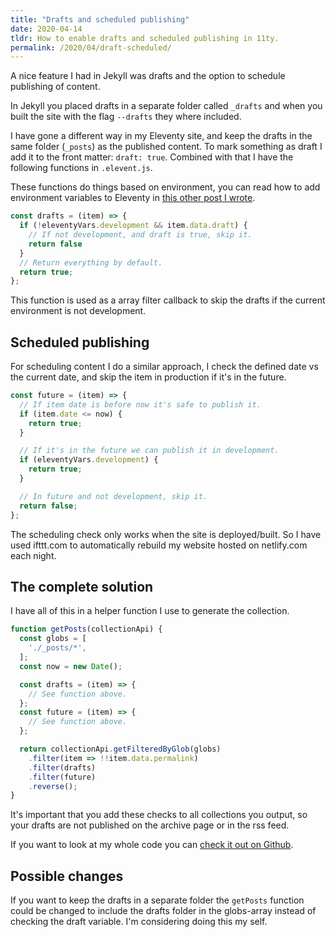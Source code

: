 ```yaml
---
title: "Drafts and scheduled publishing"
date: 2020-04-14
tldr: How to enable drafts and scheduled publishing in 11ty.
permalink: /2020/04/draft-scheduled/
---
```

A nice feature I had in Jekyll was drafts and the option to schedule publishing of content.

In Jekyll you placed drafts in a separate folder called `_drafts` and when you built the site with the flag `--drafts` they where included.

I have gone a different way in my Eleventy site, and keep the drafts in the same folder (`_posts`) as the published content. To mark something as draft I add it to the front matter: `draft: true`.
Combined with that I have the following functions in `.elevent.js`.

These functions do things based on environment, you can read how to add environment variables to Eleventy in [this other post I wrote](https://andeers.com/2019/03/eleventy-essentials/ "Eleventy Essentials on Andeers.com").

``` js
const drafts = (item) => {
  if (!eleventyVars.development && item.data.draft) {
    // If not development, and draft is true, skip it.
    return false
  }
  // Return everything by default.
  return true;
};
```
This function is used as a array filter callback to skip the drafts if the current environment is not development.

## Scheduled publishing

For scheduling content I do a similar approach, I check the defined date vs the current date, and skip the item in production if it's in the future.

``` js
const future = (item) => {
  // If item date is before now it's safe to publish it.
  if (item.date <= now) {
    return true;
  }

  // If it's in the future we can publish it in development.
  if (eleventyVars.development) {
    return true;
  }

  // In future and not development, skip it.
  return false;
};
```

The scheduling check only works when the site is deployed/built. So I have used ifttt.com to automatically rebuild my website hosted on netlify.com each night.

## The complete solution

I have all of this in a helper function I use to generate the collection.

``` js
function getPosts(collectionApi) {
  const globs = [
    './_posts/*',
  ];
  const now = new Date();

  const drafts = (item) => {
    // See function above.
  };
  const future = (item) => {
    // See function above.
  };

  return collectionApi.getFilteredByGlob(globs)
    .filter(item => !!item.data.permalink)
    .filter(drafts)
    .filter(future)
    .reverse();
}
```
It's important that you add these checks to all collections you output, so your drafts are not published on the archive page or in the rss feed.

If you want to look at my whole code you can [check it out on Github](https://github.com/andeersg/andeers.com/blob/master/.eleventy.js "Andeers.com on Github").

## Possible changes

If you want to keep the drafts in a separate folder the `getPosts` function could be changed to include the drafts folder in the globs-array instead of checking the draft variable. I'm considering doing this my self.
